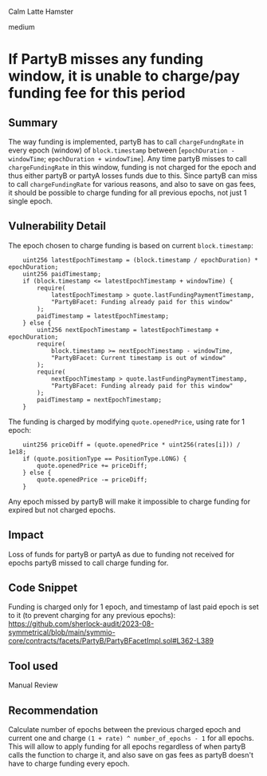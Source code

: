 Calm Latte Hamster

medium

# If PartyB misses any funding window, it is unable to charge/pay funding fee for this period
## Summary

The way funding is implemented, partyB has to call `chargeFundngRate` in every epoch (window) of `block.timestamp` between [`epochDuration - windowTime`; `epochDuration + windowTime`]. Any time partyB misses to call `chargeFundingRate` in this window, funding is not charged for the epoch and thus either partyB or partyA losses funds due to this. Since partyB can miss to call `chargeFundingRate` for various reasons, and also to save on gas fees, it should be possible to charge funding for all previous epochs, not just 1 single epoch.

## Vulnerability Detail

The epoch chosen to charge funding is based on current `block.timestamp`:
```solidity
    uint256 latestEpochTimestamp = (block.timestamp / epochDuration) * epochDuration;
    uint256 paidTimestamp;
    if (block.timestamp <= latestEpochTimestamp + windowTime) {
        require(
            latestEpochTimestamp > quote.lastFundingPaymentTimestamp,
            "PartyBFacet: Funding already paid for this window"
        );
        paidTimestamp = latestEpochTimestamp;
    } else {
        uint256 nextEpochTimestamp = latestEpochTimestamp + epochDuration;
        require(
            block.timestamp >= nextEpochTimestamp - windowTime,
            "PartyBFacet: Current timestamp is out of window"
        );
        require(
            nextEpochTimestamp > quote.lastFundingPaymentTimestamp,
            "PartyBFacet: Funding already paid for this window"
        );
        paidTimestamp = nextEpochTimestamp;
    }
```

The funding is charged by modifying `quote.openedPrice`, using rate for 1 epoch:
```solidity
    uint256 priceDiff = (quote.openedPrice * uint256(rates[i])) / 1e18;
    if (quote.positionType == PositionType.LONG) {
        quote.openedPrice += priceDiff;
    } else {
        quote.openedPrice -= priceDiff;
    }
```

Any epoch missed by partyB will make it impossible to charge funding for expired but not charged epochs.

## Impact

Loss of funds for partyB or partyA as due to funding not received for epochs partyB missed to call charge funding for.

## Code Snippet

Funding is charged only for 1 epoch, and timestamp of last paid epoch is set to it (to prevent charging for any previous epochs):
https://github.com/sherlock-audit/2023-08-symmetrical/blob/main/symmio-core/contracts/facets/PartyB/PartyBFacetImpl.sol#L362-L389

## Tool used

Manual Review

## Recommendation

Calculate number of epochs between the previous charged epoch and current one and charge `(1 + rate) ^ number_of_epochs - 1` for all epochs. This will allow to apply funding for all epochs regardless of when partyB calls the function to charge it, and also save on gas fees as partyB doesn't have to charge funding every epoch.